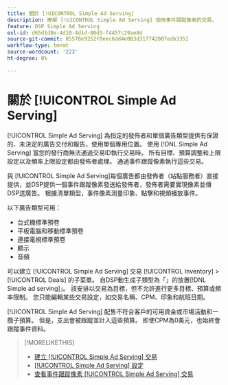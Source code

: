 ```yaml
---
title: 關於 [!UICONTROL Simple Ad Serving]
description: 瞭解 [!UICONTROL Simple Ad Serving] 使用事件跟蹤像素的交易。
feature: DSP Simple Ad Serving
exl-id: d65d1d8e-4d10-4d1d-86d3-f4457c29ae8d
source-git-commit: 05578e9252f0eec6dd4e003d317742007edb3351
workflow-type: tm+mt
source-wordcount: '223'
ht-degree: 0%

---
```


# 關於 [!UICONTROL Simple Ad Serving]

[!UICONTROL Simple Ad Serving] 為指定的發佈者和單個廣告類型提供有保證的、未決定的廣告交付和報告，使用單個專用位置。 使用 [!DNL Simple Ad Serving] 當您的發行商無法通過交易ID執行交易時。 所有目標、預算調整和上限設定以及頻率上限設定都由發佈者處理。 通過事件跟蹤像素執行這些交易。

與 [!UICONTROL Simple Ad Serving]每個廣告都由發佈者（站點服務者）直接提供，並DSP提供一個事件跟蹤像素發送給發佈者，發佈者需要實現像素並傳DSP送廣告。 根據清單類型，事件像素測量印象、點擊和視頻播放事件。

以下廣告類型可用：

* 台式機標準預卷
* 平板電腦和移動標準預卷
* 連接電視標準預卷
* 顯示
* 音頻

可以建立 [!UICONTROL Simple Ad Serving] 交易 [!UICONTROL Inventory] > [!UICONTROL Deals] 的子菜單。 自DSP動生成子類型為「」的放置[!DNL Simple ad serving]」。 該安排以交易為目標，但不允許進行更多目標、預算或頻率限制。 您只能編輯某些交易設定，如交易名稱、CPM、印象和航班日期。<!-- If you need multiple tracking tags for a [!UICONTROL Simple Ad Serving] deal, create a duplicate deal. -->

[!UICONTROL Simple Ad Serving] 配售不符合客戶的可用資金或市場活動和一攬子預算。 但是，支出會被跟蹤並計入這些預算。 即使CPM為0美元，也始終會跟蹤事件資料。

>[!MORELIKETHIS]
>
>* [建立 [!UICONTROL Simple Ad Serving] 交易](simple-deal-create.md)
>* [[!UICONTROL Simple Ad Serving] 設定](simple-deal-settings.md)
>* [查看事件跟蹤像素 [!UICONTROL Simple Ad Serving] 交易](simple-deal-show-pixels.md)

